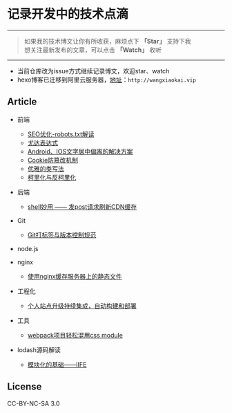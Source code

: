 # 记录开发中的技术点滴

---
> 如果我的技术博文让你有所收获，麻烦点下 **「Star」** 支持下我  
> 想关注最新发布的文章，可以点击 **「Watch」** 收听  
---

 - 当前仓库改为issue方式继续记录博文，欢迎star、watch  
 - hexo博客已迁移到阿里云服务器，[地址](http://wangxiaokai.vip)：`http://wangxiaokai.vip`



## Article

- 前端
    - [SEO优化-robots.txt解读](https://github.com/wall-wxk/blog/issues/1)
    - [尤达表达式](https://github.com/wall-wxk/blog/issues/2)
    - [Android、IOS文字居中偏离的解决方案](https://github.com/wall-wxk/blog/issues/4)
    - [Cookie防篡改机制](https://github.com/wall-wxk/blog/issues/5)
    - [优雅的类写法](https://github.com/wall-wxk/blog/issues/9)
    - [柯里化与反柯里化](https://github.com/wall-wxk/blog/issues/10)
- 后端
    - [shell妙用 —— 发post请求刷新CDN缓存](https://github.com/wall-wxk/blog/issues/11)
- Git
    - [Git打标签与版本控制规范](https://github.com/wall-wxk/blog/issues/6)
- node.js
- nginx
    - [使用nginx缓存服务器上的静态文件](https://github.com/wall-wxk/blog/issues/3)
- 工程化
    - [个人站点升级持续集成，自动构建和部署](https://github.com/wall-wxk/blog/issues/7)
- 工具
    - [webpack项目轻松混用css module](https://github.com/wall-wxk/blog/issues/8)
    
- lodash源码解读
    - [模块化的基础——IIFE](https://github.com/wall-wxk/the-road-to-lodash/issues/1)

## License
CC-BY-NC-SA 3.0



